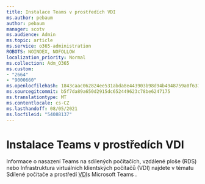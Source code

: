 ```yaml
---
title: Instalace Teams v prostředích VDI
ms.author: pebaum
author: pebaum
manager: scotv
ms.audience: Admin
ms.topic: article
ms.service: o365-administration
ROBOTS: NOINDEX, NOFOLLOW
localization_priority: Normal
ms.collection: Adm_O365
ms.custom:
- "2664"
- "9000660"
ms.openlocfilehash: 1843caac062824ee531abda8e443903b98d94b4948759a0f63741ae17062bf8e
ms.sourcegitcommit: b5f7da89a650d2915dc652449623c78be6247175
ms.translationtype: MT
ms.contentlocale: cs-CZ
ms.lasthandoff: 08/05/2021
ms.locfileid: "54088137"
---
```

# <a name="installing-teams-on-vdi-environments"></a>Instalace Teams v prostředích VDI

Informace o nasazení Teams na sdílených počítačích, vzdálené ploše (RDS) nebo Infrastruktura virtuálních klientských počítačů (VDI) najdete v tématu Sdílené počítače a prostředí [VDI](https://docs.microsoft.com/deployoffice/teams-install#shared-computer-and-vdi-environments-with-microsoft-teams)s Microsoft Teams .